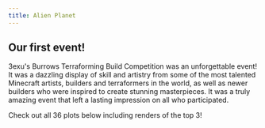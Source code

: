 ```yaml
---
title: Alien Planet
---
```


<CustomFeature>
  <CustomFeatureBox 
    iconText="📅"
    title="Event Details"
    text="Starts: 02 December 2022\nEnds: 31 December 2022\nBuild on massive 512 x 512 plots\nClaim up to 2 plots (only 1 judged)"
  />
  <CustomFeatureBox 
    iconImg="./../images/money-bag.gif"
    title="$1000 Prize Pool!"
    text="1st: $400 Paypal & $150 Gift Cards (Any Store)\n2nd: $200 Paypal & $100 Gift Cards (Any Store)\n3rd: $100 Paypal & $50 Gift Cards (Any Store)"
  />
  <CustomFeatureBox 
    iconImg="./../images/logo.png"
    title="Judging Criteria"
    text="Creativity, uniqueness, and originality\nQuality of artistic composition and overall design\nColoring\nShape quality\nVisual language"
  />
</CustomFeature>

## Our first event!

3exu's Burrows Terraforming Build Competition was an unforgettable event! It was a dazzling display of skill and artistry from some of the most talented Minecraft artists, builders and terraformers in the world, as well as newer builders who were inspired to create stunning masterpieces. It was a truly amazing event that left a lasting impression on all who participated.

Check out all 36 plots below including renders of the top 3!
